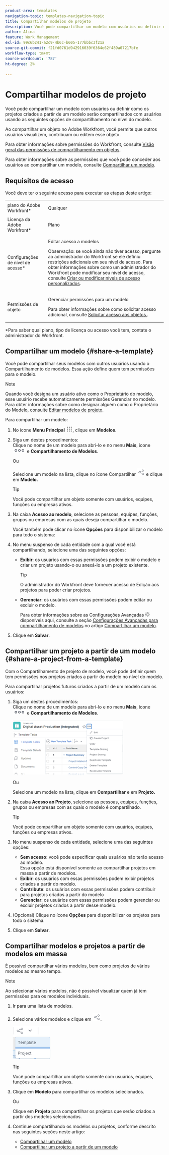 ```yaml
---
product-area: templates
navigation-topic: templates-navigation-topic
title: Compartilhar modelos de projeto
description: Você pode compartilhar um modelo com usuários ou definir como os projetos criados a partir de um modelo serão compartilhados com usuários usando as seguintes opções de compartilhamento no nível do modelo.
author: Alina
feature: Work Management
exl-id: 99c6b241-a2c9-4b6c-b605-177bbbc3f21a
source-git-commit: f21fd0761d942916039f6364e62f489a07217bfe
workflow-type: tm+mt
source-wordcount: '787'
ht-degree: 2%

---
```


# Compartilhar modelos de projeto

Você pode compartilhar um modelo com usuários ou definir como os projetos criados a partir de um modelo serão compartilhados com usuários usando as seguintes opções de compartilhamento no nível do modelo.

Ao compartilhar um objeto no Adobe Workfront, você permite que outros usuários visualizem, contribuam ou editem esse objeto.

Para obter informações sobre permissões do Workfront, consulte [Visão geral das permissões de compartilhamento em objetos](../../../workfront-basics/grant-and-request-access-to-objects/sharing-permissions-on-objects-overview.md).

Para obter informações sobre as permissões que você pode conceder aos usuários ao compartilhar um modelo, consulte [Compartilhar um modelo](../../../workfront-basics/grant-and-request-access-to-objects/share-a-template.md).

## Requisitos de acesso

Você deve ter o seguinte acesso para executar as etapas deste artigo:

<table style="table-layout:auto"> 
 <col> 
 <col> 
 <tbody> 
  <tr> 
   <td role="rowheader">plano do Adobe Workfront*</td> 
   <td> <p>Qualquer </p> </td> 
  </tr> 
  <tr> 
   <td role="rowheader">Licença da Adobe Workfront*</td> 
   <td> <p>Plano </p> </td> 
  </tr> 
  <tr> 
   <td role="rowheader">Configurações de nível de acesso*</td> 
   <td> <p>Editar acesso a modelos</p> <p>Observação: se você ainda não tiver acesso, pergunte ao administrador do Workfront se ele definiu restrições adicionais em seu nível de acesso. Para obter informações sobre como um administrador do Workfront pode modificar seu nível de acesso, consulte <a href="../../../administration-and-setup/add-users/configure-and-grant-access/create-modify-access-levels.md" class="MCXref xref">Criar ou modificar níveis de acesso personalizados</a>.</p> </td> 
  </tr> 
  <tr> 
   <td role="rowheader">Permissões de objeto</td> 
   <td> <p>Gerenciar permissões para um modelo</p> <p>Para obter informações sobre como solicitar acesso adicional, consulte <a href="../../../workfront-basics/grant-and-request-access-to-objects/request-access.md" class="MCXref xref">Solicitar acesso aos objetos </a>.</p> </td> 
  </tr> 
 </tbody> 
</table>

&#42;Para saber qual plano, tipo de licença ou acesso você tem, contate o administrador do Workfront.

## Compartilhar um modelo {#share-a-template}

Você pode compartilhar seus modelos com outros usuários usando o Compartilhamento de modelos. Essa ação define quem tem permissões para o modelo.

>[!NOTE]
>
>Quando você designa um usuário ativo como o Proprietário do modelo, esse usuário recebe automaticamente permissões Gerenciar no modelo. Para obter informações sobre como designar alguém como o Proprietário do Modelo, consulte [Editar modelos de projeto](../../../manage-work/projects/create-and-manage-templates/edit-templates.md).

Para compartilhar um modelo:

1. No ícone **Menu Principal** ![Ícone do Menu Principal](assets/main-menu-icon.png), clique em **Modelos**.

1. Siga um destes procedimentos:\
   Clique no nome de um modelo para abri-lo e no menu **Mais**, ícone ![Mais](assets/qs-more-icon-on-an-object.png) e **Compartilhamento de Modelos**.

   Ou

   Selecione um modelo na lista, clique no ícone Compartilhar ![](assets/share-icon.png) e clique em **Modelo.**

   >[!TIP]
   >
   >Você pode compartilhar um objeto somente com usuários, equipes, funções ou empresas ativos.

1. Na caixa **Acesso ao modelo**, selecione as pessoas, equipes, funções, grupos ou empresas com as quais deseja compartilhar o modelo.

   Você também pode clicar no ícone **Opções** para disponibilizar o modelo para todo o sistema:

1. No menu suspenso de cada entidade com a qual você está compartilhando, selecione uma das seguintes opções:

   * **Exibir**: os usuários com essas permissões podem exibir o modelo e criar um projeto usando-o ou anexá-lo a um projeto existente.

     >[!TIP]
     >
     >O administrador do Workfront deve fornecer acesso de Edição aos projetos para poder criar projetos.

   * **Gerenciar**: os usuários com essas permissões podem editar ou excluir o modelo.

     Para obter informações sobre as Configurações Avançadas ![](assets/gear-icon-in-access-levels.png) disponíveis aqui, consulte a seção [Configurações Avançadas para compartilhamento de modelos](../../../workfront-basics/grant-and-request-access-to-objects/share-a-template.md#template-permissions) no artigo [Compartilhar um modelo](../../../workfront-basics/grant-and-request-access-to-objects/share-a-template.md).

1. Clique em **Salvar**.

## Compartilhar um projeto a partir de um modelo {#share-a-project-from-a-template}

Com o Compartilhamento de projeto de modelo, você pode definir quem tem permissões nos projetos criados a partir do modelo no nível do modelo.

Para compartilhar projetos futuros criados a partir de um modelo com os usuários:

1. Siga um destes procedimentos:\
   Clique no nome de um modelo para abri-lo e no menu **Mais**, ícone ![Mais](assets/qs-more-icon-on-an-object.png) e **Compartilhamento de Modelos**.

   ![Compartilhar projeto a partir do modelo](assets/project-sharing-on-template-nwe-2022-350x172.png)

   Ou

   Selecione um modelo na lista, clique em **Compartilhar** e em **Projeto.**

1. Na caixa **Acesso ao Projeto**, selecione as pessoas, equipes, funções, grupos ou empresas com as quais o modelo é compartilhado.

   >[!TIP]
   >
   >Você pode compartilhar um objeto somente com usuários, equipes, funções ou empresas ativos.

1. No menu suspenso de cada entidade, selecione uma das seguintes opções:

   * **Sem acesso**: você pode especificar quais usuários não terão acesso ao modelo.\
     Essa opção está disponível somente ao compartilhar projetos em massa a partir de modelos. 
   * **Exibir**: os usuários com essas permissões podem exibir projetos criados a partir do modelo.
   * **Contribute**: os usuários com essas permissões podem contribuir para projetos criados a partir do modelo 
   * **Gerenciar**: os usuários com essas permissões podem gerenciar ou excluir projetos criados a partir desse modelo.

1. (Opcional) Clique no ícone **Opções** para disponibilizar os projetos para todo o sistema.
1. Clique em **Salvar**.

<!--
<div data-mc-conditions="QuicksilverOrClassic.Draft mode">
<h3>Overview of project sharing from other sources</h3>
<p>You may already have been assigned access to projects from other areas of Workfront. <br>You may have been assigned access to projects from the following areas: </p>
<ul>
<li>When a project is created<br>For more information about sharing projects when the project is created, see the "Access" section in <a href="../../../manage-work/projects/manage-projects/edit-projects.md" class="MCXref xref">Edit projects</a>.</li>
<li>When your Workfront administrator sets user access levels<br>For more information about setting access levels, see <a href="../../../administration-and-setup/add-users/configure-and-grant-access/create-modify-access-levels.md" class="MCXref xref">Create or modify custom access levels</a>.</li>
<li>When using the project access template</li>
</ul>
<p>When using the Template Project Sharing feature, if a user's access to a project is View, but you set the access permissions for Template Project Sharing to Manage, the user will have Manage permission for every project created using this specific template. The user will only have View permission for the other projects they are on.</p>
</div>
-->

## Compartilhar modelos e projetos a partir de modelos em massa

É possível compartilhar vários modelos, bem como projetos de vários modelos ao mesmo tempo.

>[!NOTE]
>
>Ao selecionar vários modelos, não é possível visualizar quem já tem permissões para os modelos individuais.

1. Ir para uma lista de modelos.
1. Selecione vários modelos e clique em ![Compartilhar](assets/share-icon.png).

   ![Compartilhar modelos ou projetos em massa](assets/share-templates-projects-in-bulk-link-in-toolbar-nwe-2022.png)

   >[!TIP]
   >
   >Você pode compartilhar um objeto somente com usuários, equipes, funções ou empresas ativos.

1. Clique em **Modelo** para compartilhar os modelos selecionados.

   Ou

   Clique em **Projeto** para compartilhar os projetos que serão criados a partir dos modelos selecionados.

1. Continue compartilhando os modelos ou projetos, conforme descrito nas seguintes seções neste artigo:

   * [Compartilhar um modelo](#share-a-template)
   * [Compartilhar um projeto a partir de um modelo](#share-a-project-from-a-template)
